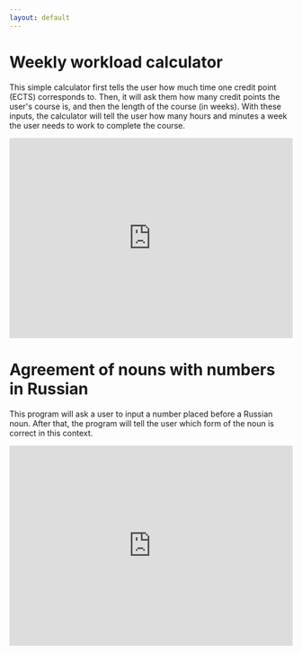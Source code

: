 ```yaml
---
layout: default
---
```


# Weekly workload calculator

This simple calculator first tells the user how much time one credit point (ECTS) corresponds to. Then, it will ask them how many credit points the user's course is, and then the length of the course (in weeks). With these inputs, the calculator will tell the user how many hours and minutes a week the user needs to work to complete the course.

<iframe src="https://trinket.io/embed/python/a8fc3262a1?outputOnly=true&runOption=run" width="100%" height="356" frameborder="0" marginwidth="0" marginheight="0" allowfullscreen></iframe>

# Agreement of nouns with numbers in Russian

This program will ask a user to input a number placed before a Russian noun. After that, the program will tell the user which form of the noun is correct in this context.

<iframe src="https://trinket.io/embed/python/f27d1319d2?outputOnly=true&runOption=run" width="100%" height="356" frameborder="0" marginwidth="0" marginheight="0" allowfullscreen></iframe>
